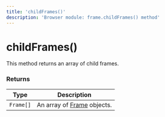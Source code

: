 ```yaml
---
title: 'childFrames()'
description: 'Browser module: frame.childFrames() method'
---
```


# childFrames()

This method returns an array of child frames.

<TableWithNestedRows>

### Returns

| Type      | Description                                                                                             |
| --------- | ------------------------------------------------------------------------------------------------------- |
| `Frame[]` | An array of [Frame](https://grafana.com/docs/k6/<K6_VERSION>/javascript-api/k6-browser/frame/) objects. |
